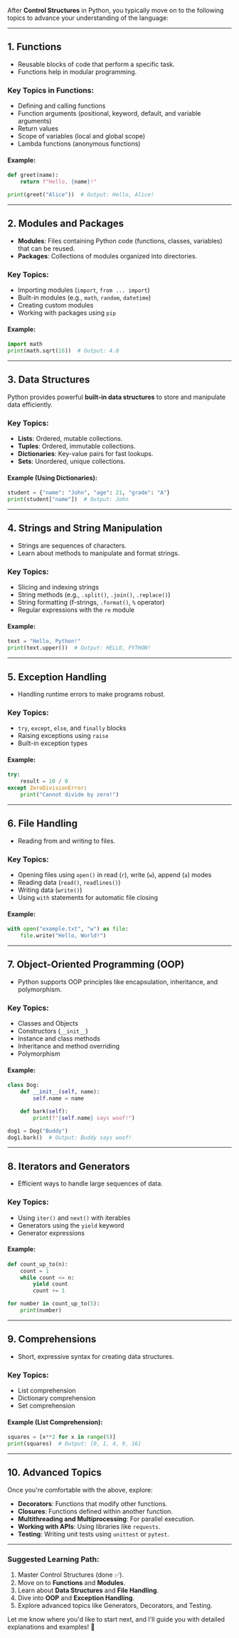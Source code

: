 After **Control Structures** in Python, you typically move on to the following topics to advance your understanding of the language:

---

## **1. Functions**
   - Reusable blocks of code that perform a specific task.
   - Functions help in modular programming.

### **Key Topics in Functions:**
- Defining and calling functions
- Function arguments (positional, keyword, default, and variable arguments)
- Return values
- Scope of variables (local and global scope)
- Lambda functions (anonymous functions)

#### **Example**:
```python
def greet(name):
    return f"Hello, {name}!"

print(greet("Alice"))  # Output: Hello, Alice!
```

---

## **2. Modules and Packages**
   - **Modules**: Files containing Python code (functions, classes, variables) that can be reused.
   - **Packages**: Collections of modules organized into directories.

### **Key Topics**:
- Importing modules (`import`, `from ... import`)
- Built-in modules (e.g., `math`, `random`, `datetime`)
- Creating custom modules
- Working with packages using `pip`

#### **Example**:
```python
import math
print(math.sqrt(16))  # Output: 4.0
```

---

## **3. Data Structures**
Python provides powerful **built-in data structures** to store and manipulate data efficiently.

### **Key Topics**:
- **Lists**: Ordered, mutable collections.
- **Tuples**: Ordered, immutable collections.
- **Dictionaries**: Key-value pairs for fast lookups.
- **Sets**: Unordered, unique collections.

#### **Example** (Using Dictionaries):
```python
student = {"name": "John", "age": 21, "grade": "A"}
print(student["name"])  # Output: John
```

---

## **4. Strings and String Manipulation**
   - Strings are sequences of characters.
   - Learn about methods to manipulate and format strings.

### **Key Topics**:
- Slicing and indexing strings
- String methods (e.g., `.split()`, `.join()`, `.replace()`)
- String formatting (f-strings, `.format()`, `%` operator)
- Regular expressions with the `re` module

#### **Example**:
```python
text = "Hello, Python!"
print(text.upper())  # Output: HELLO, PYTHON!
```

---

## **5. Exception Handling**
   - Handling runtime errors to make programs robust.

### **Key Topics**:
- `try`, `except`, `else`, and `finally` blocks
- Raising exceptions using `raise`
- Built-in exception types

#### **Example**:
```python
try:
    result = 10 / 0
except ZeroDivisionError:
    print("Cannot divide by zero!")
```

---

## **6. File Handling**
   - Reading from and writing to files.

### **Key Topics**:
- Opening files using `open()` in read (`r`), write (`w`), append (`a`) modes
- Reading data (`read()`, `readlines()`)
- Writing data (`write()`)
- Using `with` statements for automatic file closing

#### **Example**:
```python
with open("example.txt", "w") as file:
    file.write("Hello, World!")
```

---

## **7. Object-Oriented Programming (OOP)**
   - Python supports OOP principles like encapsulation, inheritance, and polymorphism.

### **Key Topics**:
- Classes and Objects
- Constructors (`__init__`)
- Instance and class methods
- Inheritance and method overriding
- Polymorphism

#### **Example**:
```python
class Dog:
    def __init__(self, name):
        self.name = name

    def bark(self):
        print(f"{self.name} says woof!")

dog1 = Dog("Buddy")
dog1.bark()  # Output: Buddy says woof!
```

---

## **8. Iterators and Generators**
   - Efficient ways to handle large sequences of data.

### **Key Topics**:
- Using `iter()` and `next()` with iterables
- Generators using the `yield` keyword
- Generator expressions

#### **Example**:
```python
def count_up_to(n):
    count = 1
    while count <= n:
        yield count
        count += 1

for number in count_up_to(5):
    print(number)
```

---

## **9. Comprehensions**
   - Short, expressive syntax for creating data structures.

### **Key Topics**:
- List comprehension
- Dictionary comprehension
- Set comprehension

#### **Example** (List Comprehension):
```python
squares = [x**2 for x in range(5)]
print(squares)  # Output: [0, 1, 4, 9, 16]
```

---

## **10. Advanced Topics**
   Once you're comfortable with the above, explore:
- **Decorators**: Functions that modify other functions.
- **Closures**: Functions defined within another function.
- **Multithreading and Multiprocessing**: For parallel execution.
- **Working with APIs**: Using libraries like `requests`.
- **Testing**: Writing unit tests using `unittest` or `pytest`.

---

### **Suggested Learning Path**:
1. Master Control Structures (done ✅).  
2. Move on to **Functions** and **Modules**.  
3. Learn about **Data Structures** and **File Handling**.  
4. Dive into **OOP** and **Exception Handling**.  
5. Explore advanced topics like Generators, Decorators, and Testing.  

Let me know where you'd like to start next, and I'll guide you with detailed explanations and examples! 🚀
